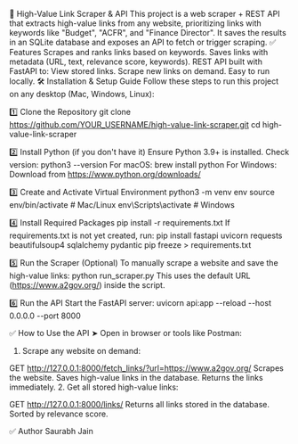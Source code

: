 🚀 High-Value Link Scraper & API
This project is a web scraper + REST API that extracts high-value links from any website, prioritizing links with keywords like "Budget", "ACFR", and "Finance Director".
It saves the results in an SQLite database and exposes an API to fetch or trigger scraping.
✅ Features
Scrapes and ranks links based on keywords.
Saves links with metadata (URL, text, relevance score, keywords).
REST API built with FastAPI to:
View stored links.
Scrape new links on demand.
Easy to run locally.
🛠️ Installation & Setup Guide
Follow these steps to run this project on any desktop (Mac, Windows, Linux):

1️⃣ Clone the Repository
git clone https://github.com/YOUR_USERNAME/high-value-link-scraper.git
cd high-value-link-scraper

2️⃣ Install Python (if you don't have it)
Ensure Python 3.9+ is installed.
Check version:
python3 --version
For macOS:
brew install python
For Windows:
Download from https://www.python.org/downloads/

3️⃣ Create and Activate Virtual Environment
python3 -m venv env
source env/bin/activate        # Mac/Linux
env\Scripts\activate           # Windows

4️⃣ Install Required Packages
pip install -r requirements.txt
If requirements.txt is not yet created, run:
pip install fastapi uvicorn requests beautifulsoup4 sqlalchemy pydantic
pip freeze > requirements.txt

5️⃣ Run the Scraper (Optional)
To manually scrape a website and save the high-value links:
python run_scraper.py
This uses the default URL (https://www.a2gov.org/) inside the script.

6️⃣ Run the API
Start the FastAPI server:
uvicorn api:app --reload --host 0.0.0.0 --port 8000

✅ How to Use the API
➤ Open in browser or tools like Postman:
1. Scrape any website on demand:

GET http://127.0.0.1:8000/fetch_links/?url=https://www.a2gov.org/
Scrapes the website.
Saves high-value links in the database.
Returns the links immediately.
2. Get all stored high-value links:

GET http://127.0.0.1:8000/links/
Returns all links stored in the database.
Sorted by relevance score.

✅ Author
Saurabh Jain
